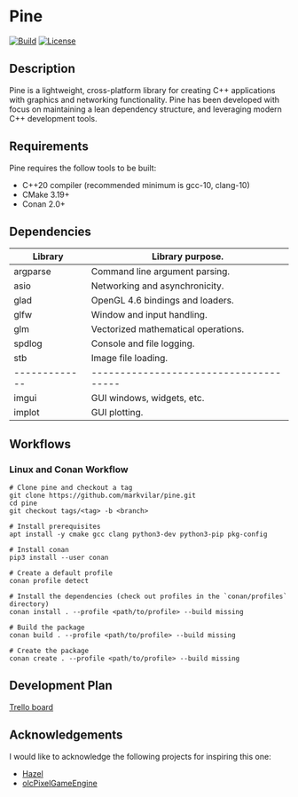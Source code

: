 # Pine

[![Build](https://github.com/markvilar/pine/actions/workflows/ci.yml/badge.svg)](https://github.com/markvilar/pine/actions/workflows/ci.yml)
[![License](https://img.shields.io/badge/License-Apache_2.0-blue.svg)](https://opensource.org/licenses/Apache-2.0)

## Description
Pine is a lightweight, cross-platform library for creating C++ applications 
with graphics and networking functionality. Pine has been developed with focus 
on maintaining a lean dependency structure, and leveraging modern C++
development tools.

## Requirements
Pine requires the follow tools to be built:
- C++20 compiler (recommended minimum is gcc-10, clang-10)
- CMake 3.19+
- Conan 2.0+

## Dependencies

| **Library** |  **Library purpose.**                |
|-------------|--------------------------------------|
| argparse    |  Command line argument parsing.      |
| asio        |  Networking and asynchronicity.      |
| glad        |  OpenGL 4.6 bindings and loaders.    |
| glfw        |  Window and input handling.          |
| glm         |  Vectorized mathematical operations. |
| spdlog      |  Console and file logging.           |
| stb         |  Image file loading.                 |
|-------------|--------------------------------------|
| imgui       |  GUI windows, widgets, etc.          |
| implot      |  GUI plotting.                       |


## Workflows

### Linux and Conan Workflow

```shell
# Clone pine and checkout a tag
git clone https://github.com/markvilar/pine.git
cd pine
git checkout tags/<tag> -b <branch>

# Install prerequisites
apt install -y cmake gcc clang python3-dev python3-pip pkg-config 

# Install conan
pip3 install --user conan

# Create a default profile
conan profile detect

# Install the dependencies (check out profiles in the `conan/profiles` directory)
conan install . --profile <path/to/profile> --build missing

# Build the package
conan build . --profile <path/to/profile> --build missing

# Create the package
conan create . --profile <path/to/profile> --build missing
```

## Development Plan

[Trello board](https://trello.com/b/iZZPB2t0/pine)

## Acknowledgements
I would like to acknowledge the following projects for inspiring this one:
- [Hazel](https://github.com/TheCherno/Hazel)
- [olcPixelGameEngine](https://github.com/OneLoneCoder/olcPixelGameEngine)
